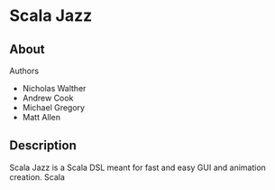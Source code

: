 # Scala Jazz
## About
Authors
* Nicholas Walther
* Andrew Cook
* Michael Gregory
* Matt Allen

## Description

Scala Jazz is a Scala DSL meant for fast and easy GUI and animation creation. Scala
